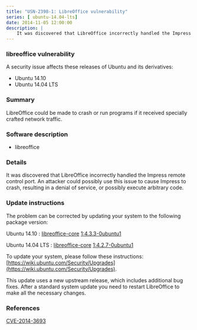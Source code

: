 ```yaml
---
title: "USN-2398-1: LibreOffice vulnerability"
series: [ ubuntu-14.04-lts]
date: 2014-11-05 12:00:00
description: |
    It was discovered that LibreOffice incorrectly handled the Impress remote control port. An attacker could possibly use this issue to cause Impress to crash, resulting in a denial of service, or possibly execute arbitrary code. 
--- 
```

 
### libreoffice vulnerability

A security issue affects these releases of Ubuntu and its derivatives:

* Ubuntu 14.10
* Ubuntu 14.04 LTS

### Summary

LibreOffice could be made to crash or run programs if it received specially crafted network traffic.

### Software description

* libreoffice 

### Details

It was discovered that LibreOffice incorrectly handled the Impress remote control port. An attacker could possibly use this issue to cause Impress to crash, resulting in a denial of service, or possibly execute arbitrary code. 

### Update instructions

The problem can be corrected by updating your system to the following package version:

Ubuntu 14.10
 : [libreoffice-core](https://launchpad.net/ubuntu/+source/libreoffice) <span> [1:4.3.3-0ubuntu1](https://launchpad.net/ubuntu/+source/libreoffice/1:4.3.3-0ubuntu1) </span> 

Ubuntu 14.04 LTS
 : [libreoffice-core](https://launchpad.net/ubuntu/+source/libreoffice) <span> [1:4.2.7-0ubuntu1](https://launchpad.net/ubuntu/+source/libreoffice/1:4.2.7-0ubuntu1) </span> 

To update your system, please follow these instructions: [https://wiki.ubuntu.com/Security/Upgrades](https://wiki.ubuntu.com/Security/Upgrades).

This update uses a new upstream release, which includes additional bug fixes. After a standard system update you need to restart LibreOffice to make all the necessary changes. 

### References

 [CVE-2014-3693](http://people.ubuntu.com/~ubuntu-security/cve/CVE-2014-3693)
 
